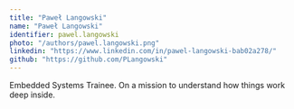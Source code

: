 ```yaml
---
title: "Paweł Langowski"
name: "Paweł Langowski"
identifier: pawel.langowski
photo: "/authors/pawel.langowski.png"
linkedin: "https://www.linkedin.com/in/pawel-langowski-bab02a278/"
github: "https://github.com/PLangowski"
---
```

Embedded Systems Trainee. On a mission to understand how things work deep
inside.
